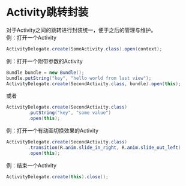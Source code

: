 # Activity跳转封装
对于Activity之间的跳转进行封装统一，便于之后的管理与维护。  
例：打开一个Activity
```java
ActivityDelegate.create(SomeActivity.class).open(context);
```
例：打开一个附带参数的Activity
```java
Bundle bundle = new Bundle();
bundle.putString("key", "hello world from last view");
ActivityDelegate.create(SecondActivity.class, bundle).open(this);
```
或者
```java
ActivityDelegate.create(SecondActivity.class)
        .putString("key", "some value")
        .open(this);
```
例：打开一个有动画切换效果的Activity
```java
ActivityDelegate.create(SecondActivity.class)
        .transition(R.anim.slide_in_right, R.anim.slide_out_left)
        .open(this);
```
例：结束一个Activity
```java
ActivityDelegate.create(this).close();
```
